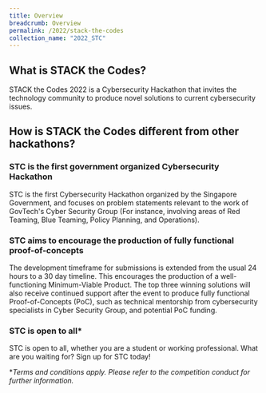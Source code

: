 ```yaml
---
title: Overview
breadcrumb: Overview
permalink: /2022/stack-the-codes
collection_name: "2022_STC"
---
```


## What is STACK the Codes?

STACK the Codes 2022 is a Cybersecurity Hackathon that invites the technology community to produce novel solutions to current cybersecurity issues.


## How is STACK the Codes different from other hackathons?

### STC is the first government organized Cybersecurity Hackathon

STC is the first Cybersecurity Hackathon organized by the Singapore Government, and focuses on problem statements relevant to the work of GovTech's Cyber Security Group (For instance, involving areas of Red Teaming, Blue Teaming, Policy Planning, and Operations).

### STC aims to encourage the production of fully functional proof-of-concepts

The development timeframe for submissions is extended from the usual 24 hours to a 30 day timeline.
This encourages the production of a well-functioning Minimum-Viable Product.
The top three winning solutions will also receive continued support after the event to produce fully functional Proof-of-Concepts (PoC), such as technical mentorship from cybersecurity specialists in Cyber Security Group, and potential PoC funding.

### STC is open to all*

STC is open to all, whether you are a student or working professional.
What are you waiting for?
Sign up for STC today!

\**Terms and conditions apply. Please refer to the competition conduct for further information.*
